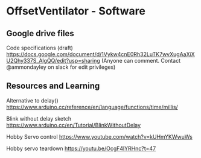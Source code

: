 # OffsetVentilator - Software

## Google drive files

Code specifications (draft) https://docs.google.com/document/d/1Vykw4cnE0Rh32LuTK7wvXugAaXiXU2Qhy337S_AlgQQ/edit?usp=sharing (Anyone can comment. Contact @ammondayley on slack for edit privileges)

## Resources and Learning 

Alternative to delay() https://www.arduino.cc/reference/en/language/functions/time/millis/

Blink without delay sketch https://www.arduino.cc/en/Tutorial/BlinkWithoutDelay

Hobby Servo control https://www.youtube.com/watch?v=kUHmYKWwuWs

Hobby servo teardown https://youtu.be/OcgF4lYRHnc?t=47
